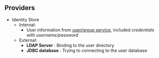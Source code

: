 ## Providers

* Identity Store
    * Internal:
        * User information from [user/group service](http://docs.geoserver.org/stable/en/user/security/usergrouprole/usergroupservices.html#security-rolesystem-usergroupservices), included *credentials* with *username/password*
    * External:
        * **LDAP Server** : Binding to the user directory
        * **JDBC database** : Trying to connecting to the user database
